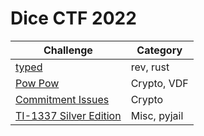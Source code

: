 # Dice CTF 2022

| Challenge                                                    | Category     |
|--------------------------------------------------------------|--------------|
| [typed](./rev/typed)                                         | rev, rust    |
| [Pow Pow](./crypto/powpow)                                   | Crypto, VDF  |
| [Commitment Issues](./crypto/commitment_issues)              | Crypto       |
| [TI-1337 Silver Edition](./misc/ti1337)                      | Misc, pyjail |

